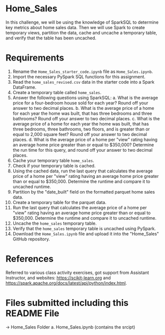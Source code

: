 # Home_Sales

In this challenge, we will be using the knowledge of SparkSQL to determine key metrics about home sales data. Then we will use Spark to create temporary views, partition the data, cache and uncache a temporary table, and verify that the table has been uncached.

# Requirements

1. Rename the `Home_Sales_starter_code.ipynb` file as `Home_Sales.ipynb`.
2. Import the necessary PySpark SQL functions for this assignment.
3. Read the `home_sales_revised.csv` data in the starter code into a Spark DataFrame.
4. Create a temporary table called `home_sales`.
5. Answer the following questions using SparkSQL:
  a. What is the average price for a four-bedroom house sold for each year? Round off your answer to two decimal places.
  b. What is the average price of a home for each year the home was built, that has three bedrooms and three bathrooms? Round off your answer to two decimal places.
  c. What is the average price of a home for each year the home was built, that has three bedrooms, three bathrooms, two floors, and is greater than or equal to 2,000 square feet? Round off your answer to two decimal places.
  d. What is the average price of a home per "view" rating having an average home price greater than or equal to $350,000? Determine the run time for this query, and round off your answer to two decimal places.
6. Cache your temporary table `home_sales`.
7. Check if your temporary table is cached.
8. Using the cached data, run the last query that calculates the average price of a home per "view" rating having an average home price greater than or equal to $350,000. Determine the runtime and compare it to uncached runtime.
9. Partition by the "date_built" field on the formatted parquet home sales data.
10. Create a temporary table for the parquet data.
11. Run the last query that calculates the average price of a home per "view" rating having an average home price greater than or equal to $350,000. Determine the runtime and compare it to uncached runtime.
12. Uncache the `home_sales` temporary table.
13. Verify that the `home_sales` temporary table is uncached using PySpark.
14. Download the `Home_Sales.ipynb` file and upload it into the "Home_Sales" GitHub repository.

# References
Referred to various class activity exercises, got support from Assistant Instructor, and websites: https://scikit-learn.org and https://spark.apache.org/docs/latest/api/python/index.html.

# Files submitted including this README File
-> Home_Sales Folder
a. Home_Sales.ipynb (contains the srcipt)
